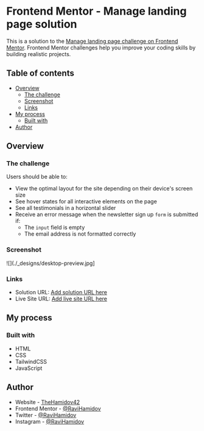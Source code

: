 # Frontend Mentor - Manage landing page solution

This is a solution to the [Manage landing page challenge on Frontend Mentor](https://www.frontendmentor.io/challenges/manage-landing-page-SLXqC6P5). Frontend Mentor challenges help you improve your coding skills by building realistic projects.

## Table of contents

-   [Overview](#overview)
    -   [The challenge](#the-challenge)
    -   [Screenshot](#screenshot)
    -   [Links](#links)
-   [My process](#my-process)
    -   [Built with](#built-with)
-   [Author](#author)

## Overview

### The challenge

Users should be able to:

-   View the optimal layout for the site depending on their device's screen size
-   See hover states for all interactive elements on the page
-   See all testimonials in a horizontal slider
-   Receive an error message when the newsletter sign up `form` is submitted if:
    -   The `input` field is empty
    -   The email address is not formatted correctly

### Screenshot

![](./\_designs/desktop-preview.jpg]

### Links

-   Solution URL: [Add solution URL here](https://your-solution-url.com)
-   Live Site URL: [Add live site URL here](https://your-live-site-url.com)

## My process

### Built with

-   HTML
-   CSS
-   TailwindCSS
-   JavaScript

## Author

-   Website - [TheHamidov42](thehamidov42.herokuapp.com)
-   Frontend Mentor - [@RaviHamidov](https://www.frontendmentor.io/profile/@RaviHamidov)
-   Twitter - [@RaviHamidov](https://www.twitter.com/@RaviHamidov)
-   Instagram - [@RaviHamidov](https://www.instagram.com/ravihamidov/)
